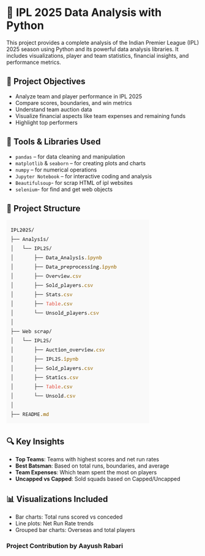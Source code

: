 # 🏏 IPL 2025 Data Analysis with Python

This project provides a complete analysis of the Indian Premier League (IPL) 2025 season using Python and its powerful data analysis libraries. It includes visualizations, player and team statistics, financial insights, and performance metrics.

## 📌 Project Objectives

- Analyze team and player performance in IPL 2025
- Compare scores, boundaries, and win metrics
- Understand team auction data
- Visualize financial aspects like team expenses and remaining funds
- Highlight top performers 

## 🧰 Tools & Libraries Used

- `pandas` – for data cleaning and manipulation  
- `matplotlib` & `seaborn` – for creating plots and charts  
- `numpy` – for numerical operations  
- `Jupyter Notebook` – for interactive coding and analysis
- `Beautifulsoup`- for scrap HTML of ipl websites
- `selenium`- for find and get web objects 

## 📁 Project Structure

![alt text](image.png)

## 🔍 Key Insights

- **Top Teams**: Teams with highest scores and net run rates
- **Best Batsman**: Based on total runs, boundaries, and average
- **Team Expenses**: Which team spent the most on players
- **Uncapped vs Capped**: Sold squads based on Capped/Uncapped


## 📊 Visualizations Included

- Bar charts: Total runs scored vs conceded  
- Line plots: Net Run Rate trends   
- Grouped bar charts: Overseas and total players  
 
### Project Contribution by Aayush Rabari 


